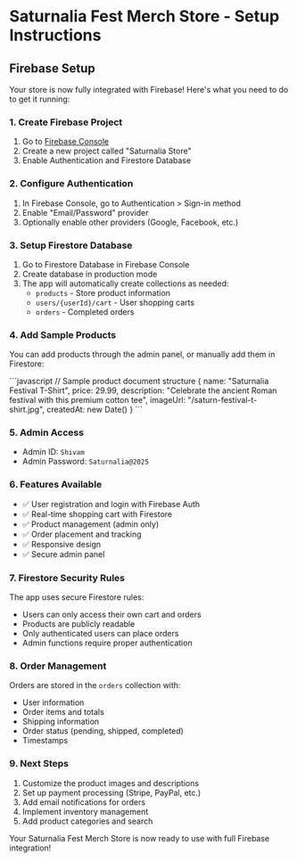 # Saturnalia Fest Merch Store - Setup Instructions

## Firebase Setup

Your store is now fully integrated with Firebase! Here's what you need to do to get it running:

### 1. Create Firebase Project
1. Go to [Firebase Console](https://console.firebase.google.com/)
2. Create a new project called "Saturnalia Store"
3. Enable Authentication and Firestore Database

### 2. Configure Authentication
1. In Firebase Console, go to Authentication > Sign-in method
2. Enable "Email/Password" provider
3. Optionally enable other providers (Google, Facebook, etc.)

### 3. Setup Firestore Database
1. Go to Firestore Database in Firebase Console
2. Create database in production mode
3. The app will automatically create collections as needed:
   - `products` - Store product information
   - `users/{userId}/cart` - User shopping carts
   - `orders` - Completed orders

### 4. Add Sample Products
You can add products through the admin panel, or manually add them in Firestore:

\`\`\`javascript
// Sample product document structure
{
  name: "Saturnalia Festival T-Shirt",
  price: 29.99,
  description: "Celebrate the ancient Roman festival with this premium cotton tee",
  imageUrl: "/saturn-festival-t-shirt.jpg",
  createdAt: new Date()
}
\`\`\`

### 5. Admin Access
- Admin ID: `Shivam`
- Admin Password: `Saturnalia@2025`

### 6. Features Available
- ✅ User registration and login with Firebase Auth
- ✅ Real-time shopping cart with Firestore
- ✅ Product management (admin only)
- ✅ Order placement and tracking
- ✅ Responsive design
- ✅ Secure admin panel

### 7. Firestore Security Rules
The app uses secure Firestore rules:
- Users can only access their own cart and orders
- Products are publicly readable
- Only authenticated users can place orders
- Admin functions require proper authentication

### 8. Order Management
Orders are stored in the `orders` collection with:
- User information
- Order items and totals
- Shipping information
- Order status (pending, shipped, completed)
- Timestamps

### 9. Next Steps
1. Customize the product images and descriptions
2. Set up payment processing (Stripe, PayPal, etc.)
3. Add email notifications for orders
4. Implement inventory management
5. Add product categories and search

Your Saturnalia Fest Merch Store is now ready to use with full Firebase integration!

